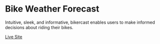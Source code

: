# Bike Weather Forecast

Intuitive, sleek, and informative, bikercast enables users to make informed decisions about riding their bikes.

[Live Site](https://weather.dennissauve.com)
